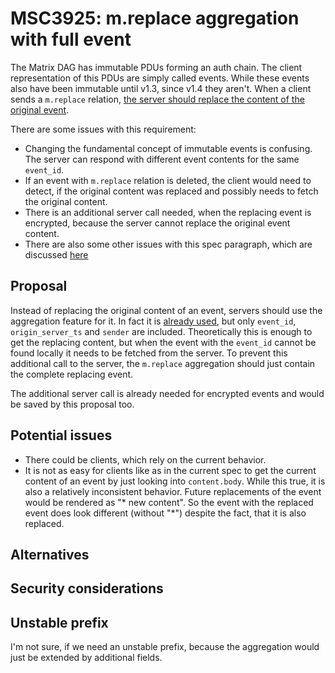 # MSC3925: m.replace aggregation with full event

The Matrix DAG has immutable PDUs forming an auth chain. The client representation of this PDUs are simply called events.
While these events also have been immutable until v1.3, since v1.4 they aren't.
When a client sends a `m.replace` relation, [the server should replace the content of the original event](https://spec.matrix.org/v1.4/client-server-api/#server-side-replacement-of-content).

There are some issues with this requirement:
* Changing the fundamental concept of immutable events is confusing. The server can respond with different event contents for the same `event_id`.
* If an event with `m.replace` relation is deleted, the client would need to detect, if the original content was replaced and possibly needs to fetch the original content.
* There is an additional server call needed, when the replacing event is encrypted, because the server cannot replace the original event content.
* There are also some other issues with this spec paragraph, which are discussed [here](https://github.com/matrix-org/matrix-spec/issues/1299)

## Proposal

Instead of replacing the original content of an event, servers should use the aggregation feature for it.
In fact it is [already used](https://spec.matrix.org/v1.4/client-server-api/#server-side-aggregation-of-mreplace-relationships), 
but only `event_id`, `origin_server_ts` and `sender` are included.
Theoretically this is enough to get the replacing content, but when the event with the `event_id` cannot be found locally it needs to be fetched from the server.
To prevent this additional call to the server, the `m.replace` aggregation should just contain the complete replacing event.

The additional server call is already needed for encrypted events and would be saved by this proposal too.

## Potential issues

* There could be clients, which rely on the current behavior.
* It is not as easy for clients like as in the current spec to get the current content of an event by just looking into `content.body`. While this true, it is also a relatively inconsistent behavior. Future replacements of the event would be rendered as "* new content". So the event with the replaced event does look different (without "*") despite the fact, that it is also replaced.

## Alternatives



## Security considerations



## Unstable prefix

I'm not sure, if we need an unstable prefix, because the aggregation would just be extended by additional fields.
